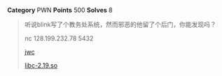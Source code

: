 **Category** PWN
**Points** 500
**Solves** 8

> 听说blink写了个教务处系统，然而邪恶的他留了个后门，你能发现吗？
>
> nc 128.199.232.78 5432
>
> [jwc](./jwc)
>
> [libc-2.19.so](./libc-2.19.so)
